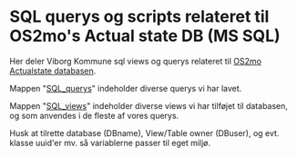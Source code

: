 # SQL querys og scripts relateret til OS2mo's Actual state DB (MS SQL)

Her deler Viborg Kommune sql views og querys relateret til [OS2mo Actualstate databasen](https://github.com/OS2mo/os2mo-data-import-and-export/tree/development/exporters/sql_export).

Mappen "[SQL_querys](/OS2mo/ps-services/tree/master/Viborg/ActualStateDB/SQL_querys")" indeholder diverse querys vi har lavet.

Mappen "[SQL_views](/OS2mo/ps-services/tree/master/Viborg/ActualStateDB/SQL_views)" indeholder diverse views vi har tilføjet til databasen, og som anvendes i de fleste af vores querys.

Husk at tilrette database (DBname), View/Table owner (DBuser), og evt. klasse uuid'er mv. så variablerne passer til eget miljø.
